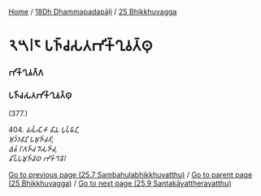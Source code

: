 
[Home](/) / [18Dh Dhammapadapāḷi](../../18Dh.md) / [25 Bhikkhuvagga](../25.md)

# 𑁨𑁫𑁇𑁮 𑀧𑀜𑁆𑀘𑀲𑀢𑀪𑀺𑀓𑁆𑀔𑀼𑀯𑀢𑁆𑀣𑀼

### 𑀪𑀺𑀓𑁆𑀔𑀼𑀯𑀕𑁆𑀕

### 𑀧𑀜𑁆𑀘𑀲𑀢𑀪𑀺𑀓𑁆𑀔𑀼𑀯𑀢𑁆𑀣𑀼

(377.)

404\. _𑀯𑀲𑁆𑀲𑀺𑀓𑀸 𑀯𑀺𑀬 𑀧𑀼𑀧𑁆𑀨𑀸𑀦𑀺,_  
_𑀫𑀤𑁆𑀤𑀯𑀸𑀦𑀺 𑀧𑀫𑀼𑀜𑁆𑀘𑀢𑀺;_  
_𑀏𑀯𑀁 𑀭𑀸𑀕𑀜𑁆𑀘 𑀤𑁄𑀲𑀜𑁆𑀘,_  
_𑀯𑀺𑀧𑁆𑀧𑀫𑀼𑀜𑁆𑀘𑁂𑀣 𑀪𑀺𑀓𑁆𑀔𑀯𑁄𑁇_  


[Go to previous page (25.7 Sambahulabhikkhuvatthu)](25.7.md) / [Go to parent page (25 Bhikkhuvagga)](../25.md) / [Go to next page (25.9 Santakāyattheravatthu)](25.9.md)


